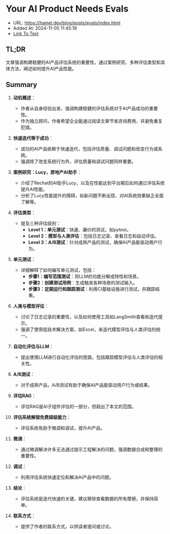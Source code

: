 # Your AI Product Needs Evals
- URL: https://hamel.dev/blog/posts/evals/index.html
- Added At: 2024-11-05 11:45:19
- [Link To Text](2024-11-05-your-ai-product-needs-evals_raw.md)

## TL;DR
文章强调构建稳健的AI产品评估系统的重要性，通过案例研究、多种评估类型和具体方法，阐述如何提升AI产品性能。

## Summary
1. **动机概述**：
   - 作者从自身经验出发，强调构建稳健的评估系统对于AI产品成功的重要性。
   - 作为独立顾问，作者希望企业能通过阅读文章节省咨询费用，并避免重复犯错。

2. **快速迭代等于成功**：
   - 成功的AI产品依赖于快速迭代，包括评估质量、调试问题和改变行为或系统。
   - 强调除了改变系统行为外，评估质量和调试问题同样重要。

3. **案例研究：Lucy，房地产AI助手**：
   - 介绍了Rechat的AI助手Lucy，以及在性能达到平台期后如何通过评估系统提升AI性能。
   - 分析了Lucy性能提升的障碍，如新问题不断出现、对AI系统效果缺乏全面了解等。

4. **评估类型**：
   - 提及三种评估级别：
     - **Level 1：单元测试**：快速、廉价的测试，如pytest。
     - **Level 2：模型与人类评估**：包括日志记录、查看日志和自动评估。
     - **Level 3：A/B测试**：针对成熟产品的测试，确保AI产品能驱动用户行为。

5. **单元测试**：
   - 详细解释了如何编写单元测试，包括：
     - **步骤1：编写范围测试**：将LLM的功能分解成特性和场景。
     - **步骤2：创建测试用例**：生成触发各种场景的测试输入。
     - **步骤3：定期运行和跟踪测试**：利用CI基础设施进行测试，并跟踪结果。

6. **人类与模型评估**：
   - 讨论了日志记录的重要性，以及如何使用工具如LangSmith查看和迭代提示。
   - 强调了使用低技术解决方案，如Excel，来迭代模型评估与人类评估的统一。

7. **自动化评估与LLM**：
   - 提出使用LLM进行自动化评估的思路，包括跟踪模型评估与人类评估的相关性。

8. **A/B测试**：
   - 对于成熟产品，A/B测试有助于确保AI产品能驱动用户行为或结果。

9. **评估RAG**：
   - 评估RAG是AI子组件评估的一部分，但超出了本文的范围。

10. **评估系统解锁免费超级能力**：
    - 评估系统有助于微调和调试，提升AI产品。

11. **微调**：
    - 通过微调解决许多无法通过提示工程解决的问题，强调数据合成和整理的重要性。

12. **调试**：
    - 利用评估系统快速定位和解决AI产品中的问题。

13. **结论**：
    - 评估系统是迭代快速的关键，建议移除查看数据的所有摩擦，并保持简单。

14. **联系方式**：
    - 提供了作者的联系方式，以供读者提问或讨论。
